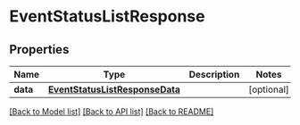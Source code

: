 # EventStatusListResponse

## Properties
Name | Type | Description | Notes
------------ | ------------- | ------------- | -------------
**data** | [**EventStatusListResponseData**](EventStatusListResponseData.md) |  | [optional] 

[[Back to Model list]](../README.md#documentation-for-models) [[Back to API list]](../README.md#documentation-for-api-endpoints) [[Back to README]](../README.md)

